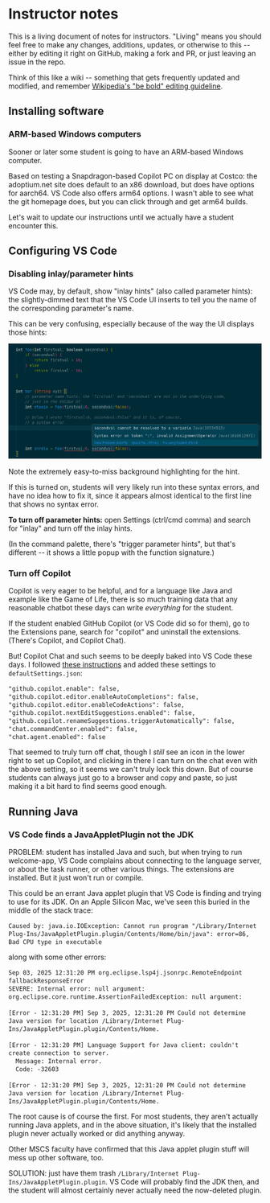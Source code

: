 # Instructor notes

This is a living document of notes for instructors. "Living" means you
should feel free to make any changes, additions, updates, or otherwise
to this -- either by editing it right on GitHub, making a fork and PR,
or just leaving an issue in the repo.

Think of this like a wiki -- something that gets frequently updated and
modified, and remember [Wikipedia's "be bold" editing
guideline](https://en.wikipedia.org/wiki/Wikipedia:Be_bold).

## Installing software

### ARM-based Windows computers

Sooner or later some student is going to have an ARM-based Windows computer.

Based on testing a Snapdragon-based Copilot PC on display at Costco: the
adoptium.net site does default to an x86 download, but does have options
for aarch64. VS Code also offers arm64 options. I wasn't able to see
what the git homepage does, but you can click through and get arm64
builds.

Let's wait to update our instructions until we actually have a student
encounter this.

## Configuring VS Code

### Disabling inlay/parameter hints

VS Code may, by default, show "inlay hints" (also called parameter
hints): the slightly-dimmed text that the VS Code UI inserts to tell you
the name of the corresponding parameter's name.

This can be very confusing, especially because of the way the UI
displays those hints:

![VS Code screenshot](images/vs-code-parameter-hints.png)

Note the extremely easy-to-miss background highlighting for the hint.

If this is turned on, students will very likely run into these syntax
errors, and have no idea how to fix it, since it appears almost
identical to the first line that shows no syntax error.

**To turn off parameter hints:** open Settings (ctrl/cmd comma) and
search for "inlay" and turn off the inlay hints.

(In the command palette, there's "trigger parameter hints", but that's
different -- it shows a little popup with the function signature.)

### Turn off Copilot

Copilot is very eager to be helpful, and for a language like Java and
example like the Game of Life, there is so much training data that any
reasonable chatbot these days can write *everything* for the student.

If the student enabled GitHub Copilot (or VS Code did so for them), go
to the Extensions pane, search for "copilot" and uninstall the
extensions. (There's Copilot, and Copilot Chat).

But! Copilot Chat and such seems to be deeply baked into VS Code these
days. I followed [these
instructions](https://stackoverflow.com/a/79449364) and added these
settings to `defaultSettings.json`:

```
"github.copilot.enable": false,
"github.copilot.editor.enableAutoCompletions": false,
"github.copilot.editor.enableCodeActions": false,
"github.copilot.nextEditSuggestions.enabled": false,
"github.copilot.renameSuggestions.triggerAutomatically": false,
"chat.commandCenter.enabled": false,
"chat.agent.enabled": false
```

That seemed to truly turn off chat, though I *still* see an icon in the
lower right to set up Copilot, and clicking in there I can turn on the
chat even with the above setting, so it seems we can't truly lock this
down. But of course students can always just go to a browser and copy
and paste, so just making it a bit hard to find seems good enough.

## Running Java

### VS Code finds a JavaAppletPlugin not the JDK

PROBLEM: student has installed Java and such, but when trying to run
welcome-app, VS Code complains about connecting to the language server,
or about the task runner, or other various things. The extensions are
installed. But it just won't run or compile.

This could be an errant Java applet plugin that VS Code is finding
and trying to use for its JDK. On an Apple Silicon Mac, we've seen this
buried in the middle of the stack trace:

```
Caused by: java.io.IOException: Cannot run program "/Library/Internet Plug-Ins/JavaAppletPlugin.plugin/Contents/Home/bin/java": error=86, Bad CPU type in executable
```

along with some other errors:

```
Sep 03, 2025 12:31:20 PM org.eclipse.lsp4j.jsonrpc.RemoteEndpoint fallbackResponseError
SEVERE: Internal error: null argument:
org.eclipse.core.runtime.AssertionFailedException: null argument:

[Error - 12:31:20 PM] Sep 3, 2025, 12:31:20 PM Could not determine Java version for location /Library/Internet Plug-Ins/JavaAppletPlugin.plugin/Contents/Home.

[Error - 12:31:20 PM] Language Support for Java client: couldn't create connection to server.
  Message: Internal error.
  Code: -32603

[Error - 12:31:20 PM] Sep 3, 2025, 12:31:20 PM Could not determine Java version for location /Library/Internet Plug-Ins/JavaAppletPlugin.plugin/Contents/Home.
```

The root cause is of course the first. For most students, they aren't
actually running Java applets, and in the above situation, it's likely
that the installed plugin never actually worked or did anything anyway.

Other MSCS faculty have confirmed that this Java applet plugin stuff
will mess up other software, too.

SOLUTION: just have them trash `/Library/Internet
Plug-Ins/JavaAppletPlugin.plugin`. VS Code will probably find the JDK
then, and the student will almost certainly never actually need the
now-deleted plugin.
